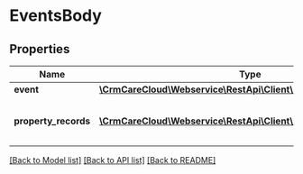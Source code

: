# EventsBody

## Properties
Name | Type | Description | Notes
------------ | ------------- | ------------- | -------------
**event** | [**\CrmCareCloud\Webservice\RestApi\Client\Model\Event**](Event.md) |  | 
**property_records** | [**\CrmCareCloud\Webservice\RestApi\Client\Model\PropertyRecord[]**](PropertyRecord.md) | List of an event property records | [optional] 

[[Back to Model list]](../../README.md#documentation-for-models) [[Back to API list]](../../README.md#documentation-for-api-endpoints) [[Back to README]](../../README.md)

